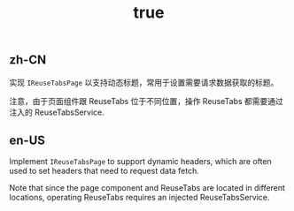 ﻿---
order: 3
iframe: 360
link: /reuse/dynamic-title
title:
  zh-CN: 动态标题
  en-US: Dynamic title
---

## zh-CN

实现 `IReuseTabsPage` 以支持动态标题，常用于设置需要请求数据获取的标题。

注意，由于页面组件跟 ReuseTabs 位于不同位置，操作 ReuseTabs 都需要通过注入的 ReuseTabsService.

## en-US

Implement `IReuseTabsPage` to support dynamic headers, which are often used to set headers that need to request data fetch.

Note that since the page component and ReuseTabs are located in different locations, operating ReuseTabs requires an injected ReuseTabsService.
